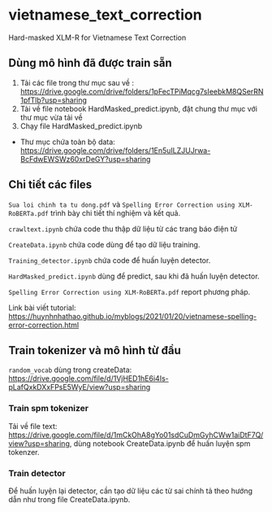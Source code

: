 # vietnamese_text_correction
Hard-masked XLM-R for Vietnamese Text Correction


## Dùng mô hình đã được train sẵn

1. Tải các file trong thư mục sau về : https://drive.google.com/drive/folders/1pFecTPiMqcg7sIeebkM8QSerRN1pfTlb?usp=sharing
2. Tải về file notebook HardMasked_predict.ipynb, đặt chung thư mục với thư mục vừa tải về
3. Chạy file HardMasked_predict.ipynb

* Thư mục chứa toàn bộ data: https://drive.google.com/drive/folders/1En5uILZJUJrwa-BcFdwEWSWz60xrDeGY?usp=sharing


## Chi tiết các files
`Sua loi chinh ta tu dong.pdf` và `Spelling Error Correction using XLM-RoBERTa.pdf` trình bày chi tiết thí nghiệm và kết quả.

`crawltext.ipynb` chứa code thu thập dữ liệu từ các trang báo điện tử

`CreateData.ipynb` chứa code dùng để tạo dữ liệu training.

`Training_detector.ipynb` chứa code để huấn luyện detector.

`HardMasked_predict.ipynb` dùng để predict, sau khi đã huấn luyện detector.

`Spelling Error Correction using XLM-RoBERTa.pdf` report phương pháp.

Link bài viết tutorial: https://huynhnhathao.github.io/myblogs/2021/01/20/vietnamese-spelling-error-correction.html

## Train tokenizer và mô hình từ đầu

`random_vocab` dùng trong createData: https://drive.google.com/file/d/1VjHED1hE6i4Is-pLafQxkDXxFPsE5WyE/view?usp=sharing

### Train spm tokenizer

Tải về file text: https://drive.google.com/file/d/1mCkOhA8gYo01sdCuDmGyhCWw1aiDtF7Q/view?usp=sharing, dùng notebook CreateData.ipynb để huấn luyện spm tokenzer.

### Train detector

Để huấn luyện lại detector, cần tạo dữ liệu các từ sai chính tả theo hướng dẫn như trong file CreateData.ipynb.

